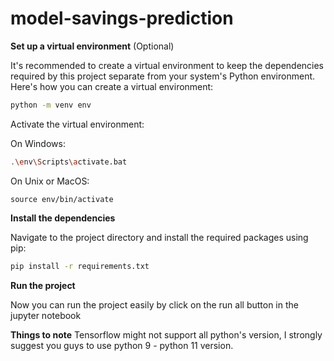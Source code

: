 # model-savings-prediction

**Set up a virtual environment** (Optional)

   It's recommended to create a virtual environment to keep the dependencies required by this project separate from your system's Python environment. Here's how you can create a virtual environment:

   ```bash
   python -m venv env
   ```

   Activate the virtual environment:

   On Windows:

   ```bash
   .\env\Scripts\activate.bat
   ```

   On Unix or MacOS:

   ```ls
   source env/bin/activate
   ```


**Install the dependencies**

   Navigate to the project directory and install the required packages using pip:

   ```bash
   pip install -r requirements.txt
   ```
**Run the project**

   Now you can run the project easily by click on the run all button in the jupyter notebook

   **Things to note**
   Tensorflow might not support all python's version, I strongly suggest you guys to use python 9 - python 11 version.

